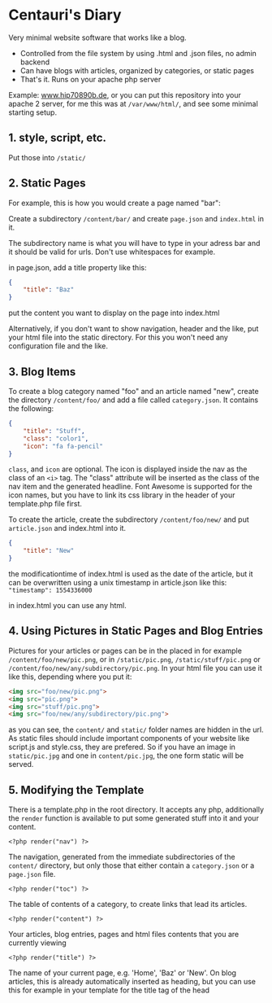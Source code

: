 # Centauri's Diary

Very minimal website software that works like a blog.
- Controlled from the file system by using .html and .json files, no admin backend
- Can have blogs with articles, organized by categories, or static pages
- That's it. Runs on your apache php server

Example: www.hip70890b.de, or you can put this repository into your apache 2 server,
for me this was at `/var/www/html/`, and see some minimal starting setup.

## 1. style, script, etc.

Put those into `/static/`

## 2. Static Pages

For example, this is how you would create a page named "bar":

Create a subdirectory `/content/bar/` and create `page.json` and `index.html` in it.

The subdirectory name is what you will have to type in your adress bar and it should be valid for urls.
Don't use whitespaces for example.

in page.json, add a title property like this:

```json
{
    "title": "Baz"
}
```

put the content you want to display on the page into index.html

Alternatively, if you don't want to show navigation, header and the like, put your html file into the
static directory. For this you won't need any configuration file and the like.

## 3. Blog Items

To create a blog category named "foo" and an article named "new", create the directory
`/content/foo/` and add a file called `category.json`. It contains the following:

```json
{
    "title": "Stuff",
    "class": "color1",
    "icon": "fa fa-pencil"
}
```

`class`, and `icon` are optional. The icon is displayed inside the nav as the class of an `<i>` tag.
The "class" attribute will be inserted as the class of the nav item and the generated headline.
Font Awesome is supported for the icon names, but you have to link its css library in the header of
your template.php file first.

To create the article, create the subdirectory `/content/foo/new/` and put `article.json` and
index.html into it.

```json
{
    "title": "New"
}
```

the modificationtime of index.html is used as the date of the article, but it can be overwritten
using a unix timestamp in article.json like this: `"timestamp": 1554336000`

in index.html you can use any html.

## 4. Using Pictures in Static Pages and Blog Entries

Pictures for your articles or pages can be in the placed in for example `/content/foo/new/pic.png`, or in
`/static/pic.png`, `/static/stuff/pic.png` or `/content/foo/new/any/subdirectory/pic.png`. In your html
file you can use it like this, depending where you put it:

```html
<img src="foo/new/pic.png">
<img src="pic.png">
<img src="stuff/pic.png">
<img src="foo/new/any/subdirectory/pic.png">
```

as you can see, the `content/` and `static/` folder names are hidden in the url. As static files should
include important components of your website like script.js and style.css, they are prefered. So if you have
an image in `static/pic.jpg` and one in `content/pic.jpg`, the one form static will be served.

## 5. Modifying the Template

There is a template.php in the root directory. It accepts any php, additionally the `render` function
is available to put some generated stuff into it and your content.

`<?php render("nav") ?>`

The navigation, generated from the immediate subdirectories of the `content/` directory, but only those that
either contain a `category.json` or a `page.json` file.

`<?php render("toc") ?>`

The table of contents of a category, to create links that lead its articles.

`<?php render("content") ?>`

Your articles, blog entries, pages and html files contents that you are currently viewing

`<?php render("title") ?>`

The name of your current page, e.g. 'Home', 'Baz' or 'New'. On blog articles, this is already automatically
inserted as heading, but you can use this for example in your template for the title tag of the head
